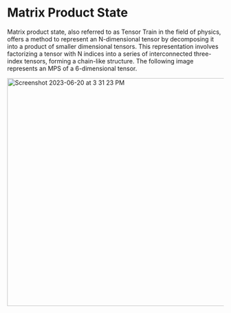 # Matrix Product State 
Matrix product state, also referred to as Tensor Train in the field of physics, offers a method to represent an N-dimensional tensor by decomposing it into a product of smaller dimensional tensors. This representation involves factorizing a tensor with N indices into a series of interconnected three-index tensors, forming a chain-like structure. The following image represents an MPS of a 6-dimensional tensor.

<img width="529" alt="Screenshot 2023-06-20 at 3 31 23 PM" src="https://github.com/PAYAL980/Matrix-Product-States-Preparation-/assets/71563541/2c645e1f-e730-48c4-ac36-ac71c251f524">
